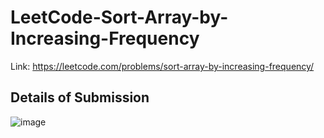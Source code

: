 # LeetCode-Sort-Array-by-Increasing-Frequency
Link: https://leetcode.com/problems/sort-array-by-increasing-frequency/
## Details of Submission
![image](https://user-images.githubusercontent.com/51401355/227251073-214bce8c-ab3a-4957-b6d6-cdf5261b65bf.png)

